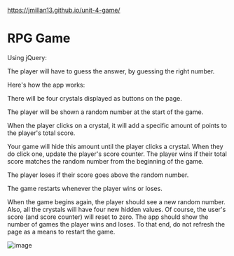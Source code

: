 https://jmillan13.github.io/unit-4-game/
# RPG Game

Using jQuery:

The player will have to guess the answer, by guessing the right number.


Here's how the app works:



There will be four crystals displayed as buttons on the page.

The player will be shown a random number at the start of the game.

When the player clicks on a crystal, it will add a specific amount of points to the player's total score.

Your game will hide this amount until the player clicks a crystal.
When they do click one, update the player's score counter.
The player wins if their total score matches the random number from the beginning of the game.

The player loses if their score goes above the random number.

The game restarts whenever the player wins or loses.

When the game begins again, the player should see a new random number. Also, all the crystals will have four new hidden values. Of course, the user's score (and score counter) will reset to zero.
The app should show the number of games the player wins and loses. To that end, do not refresh the page as a means to restart the game.


![image](https://user-images.githubusercontent.com/46582302/65398061-f8225f80-dd82-11e9-99b6-81c66d444e3b.png)
